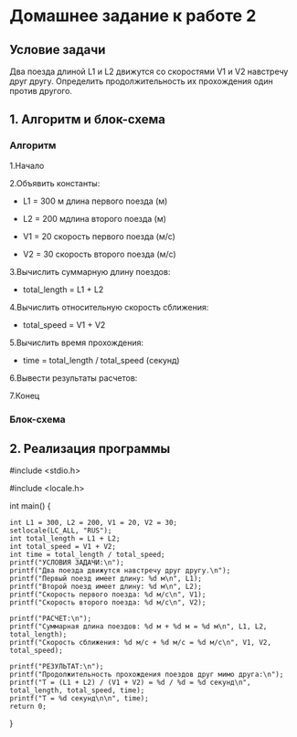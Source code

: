 # Домашнее задание к работе 2

## Условие задачи

Два поезда длиной L1 и L2 движутся со скоростями V1 и V2 навстречу друг другу.
Определить продолжительность их прохождения один против другого.

## 1. Алгоритм и блок-схема
### Алгоритм
1.Начало

2.Объявить константы:

- L1 = 300 м длина первого поезда (м)

- L2 = 200 мдлина второго поезда (м)

- V1 = 20 скорость первого поезда (м/с)

- V2 = 30 скорость второго поезда (м/с)

3.Вычислить суммарную длину поездов:

- total_length = L1 + L2

4.Вычислить относительную скорость сближения:

- total_speed = V1 + V2

5.Вычислить время прохождения:

- time = total_length / total_speed (секунд)

6.Вывести результаты расчетов:

7.Конец

### Блок-схема

## 2. Реализация программы

#include <stdio.h>

#include <locale.h>

int main()
{

    int L1 = 300, L2 = 200, V1 = 20, V2 = 30;
    setlocale(LC_ALL, "RUS");
    int total_length = L1 + L2;
    int total_speed = V1 + V2;
    int time = total_length / total_speed;
    printf("УСЛОВИЯ ЗАДАЧИ:\n");
    printf("Два поезда движутся навстречу друг другу.\n");
    printf("Первый поезд имеет длину: %d м\n", L1);
    printf("Второй поезд имеет длину: %d м\n", L2);
    printf("Скорость первого поезда: %d м/с\n", V1);
    printf("Скорость второго поезда: %d м/с\n", V2);

    printf("РАСЧЕТ:\n");
    printf("Суммарная длина поездов: %d м + %d м = %d м\n", L1, L2, total_length);
    printf("Cкорость сближения: %d м/с + %d м/с = %d м/с\n", V1, V2, total_speed);

    printf("РЕЗУЛЬТАТ:\n");
    printf("Продолжительность прохождения поездов друг мимо друга:\n");
    printf("T = (L1 + L2) / (V1 + V2) = %d / %d = %d секунд\n", total_length, total_speed, time);
    printf("T = %d секунд\n\n", time);
    return 0;


}


